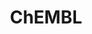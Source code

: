 ---
layout: default
bigquery: https://console.cloud.google.com/bigquery?p=patents-public-data&d=ebi_chembl&page=dataset
citation: '"The ChEMBL database in 2017." Anna Gaulton, Anne Hersey, Michał Nowotka,
  A Patrícia Bento, Jon Chambers, David Mendez, Prudence Mutowo, Francis Atkinson,
  Louisa J Bellis, Elena Cibrián-Uhalte, Mark Davies, Nathan Dedman, Anneli Karlsson,
  María Paula Magariños, John P Overington, George Papadatos, Ines Smit, Andrew R
  Leach Nucleic acids Research (2017) 45 (Database Issue), D945-D954'
contributors: European Bioinformatics Institute
cost: None
description: ChEMBL Data is a manually curated database of small molecules used in
  drug discovery, including information about existing patented drugs.
documentation: 'schema: https://www.ebi.ac.uk/chembl/db_schema


  '
last_edit: 04/08/2022, 10:59:59
location: https://console.cloud.google.com/marketplace/product/google_patents_public_datasets/chembl
maintained_by: EMBL-EBI, an outstation of European Molecular Biology Laboratory
related_publications: '

  ChEMBL: towards direct deposition of bioassay data.


  Mendez D, Gaulton A, Bento AP, Chambers J, De Veij M, Félix E, Magariños MP, Mosquera
  JF, Mutowo P, Nowotka M, Gordillo-Marañón M, Hunter F, Junco L, Mugumbate G, Rodriguez-Lopez
  M, Atkinson F, Bosc N, Radoux CJ, Segura-Cabrera A, Hersey A, Leach AR.


  — Nucleic Acids Res. 2019; 47(D1):D930-D940. doi: 10.1093/nar/gky1075

  '
schema_fields:
- level2_description
- published_value
- data_validity_comment
- entity_type
- oc_id
- molsyn_id
- met_conversion
- standard_relation
- psa
- parent_id
- level3
- ref_id
- isoform
- hrac_code
- assay_desc
- topical
- selectivity_comment
- organism
- stem_class
- assay_strain
- company
- relation
- issue
- ref_url
- previous_company
- normal_range_min
- hba
- standard_text_value
- go_id
- prod_pat_id
- tissue_id
- pathway_id
- idx
- mecref_id
- parent_type
- cell_description
- log_id
- patent_no
- patent_expire_date
- biocomp_id
- ass_cls_map_id
- comp_class_id
- domain_name
- formulation_id
- active_ingredient
- src_description
- mc_tax_id
- as_id
- uo_units
- parameter_type
- authors
- curated_by
- disease_efficacy
- smarts
- relationship
- inorganic_flag
- standard_inchi
- text_value
- rgid
- drug_product_flag
- cell_source_tissue
- hrac_class_id
- pref_name
- pchembl_value
- action_type
- usan_stem
- bao_format
- journal
- caloha_id
- last_active
- irac_code
- standard_flag
- parent_go_id
- assay_test_type
- standard_units
- end_position
- usan_substem
- qudt_units
- binding_site_comment
- tbl
- syn_type
- toid
- full_mwt
- cell_source_tax_id
- cx_logp
- level1
- compd_id
- parenteral
- site_id
- withdrawn_country
- class_level
- mc_target_accession
- acd_most_apka
- subgroup
- component_id
- hbd
- ro3_pass
- creation_date
- publication_number
- published_units
- research_stem
- cellosaurus_id
- tax_id
- src_assay_id
- job_id
- assay_cell_type
- assay_category
- efo_id
- natural_product
- type
- comp_go_id
- nda_type
- stem
- stat
- entity_id
- target_mapping
- pathway_key
- l7
- target_desc
- first_approval
- aspect
- metref_id
- published_relation
- indication_class
- upper_value
- curation_comment
- warning_type
- level4_description
- uberon_id
- heavy_atoms
- sitecomp_id
- assay_id
- ddd_units
- src_compound_id
- annotation
- doi
- assay_subcellular_fraction
- record_id
- set_name
- activity_id
- delist_flag
- homologue
- title
- units
- cl_lincs_id
- irac_class_id
- molecule_type
- structure_type
- qed_weighted
- l1
- canonical_smiles
- major_class
- level4
- value
- source_domain_id
- priority
- acd_most_bpka
- doc_id
- targcomp_id
- assay_organism
- potential_duplicate
- confidence_score
- l4
- withdrawn_class
- relationship_type
- synonyms
- enzyme_name
- max_phase_for_ind
- pubmed_id
- related_tid
- cell_source_organism
- mol_hrac_id
- dosed_ingredient
- max_phase
- sei
- cell_ontology_id
- accession
- aidx
- mc_target_type
- assay_source
- enzyme_tid
- assay_type
- standard_inchi_key
- efo_term
- polymer_flag
- cpd_str_alert_id
- label
- drugind_id
- targrel_id
- ingredient
- src_short_name
- db_version
- submission_date
- oral
- ad_type
- num_ro5_violations
- molfile
- acd_logp
- l8
- updated_by
- short_name
- who_name
- aromatic_rings
- patent_id
- met_comment
- prodrug
- cidx
- sequence
- mesh_id
- site_residues
- description
- variant_id
- cell_name
- bei
- mol_irac_id
- name
- standard_type
- hbd_lipinski
- class_type
- alert_id
- downgraded
- species_group_flag
- domain_description
- black_box_warning
- start_position
- assay_tax_id
- result_flag
- cx_most_apka
- ridx
- confidence
- assay_tissue
- country
- level5
- warning_id
- alert_set_id
- compsyn_id
- approval_date
- compound_key
- protclasssyn_id
- predbind_id
- full_molformula
- first_in_class
- chirality
- component_type
- atc_code
- drug_substance_flag
- molregno
- cell_id
- alert_name
- alogp
- standard_upper_value
- mc_target_name
- mw_monoisotopic
- domain_id
- parameter_value
- standard_value
- trade_name
- lle
- db_source
- ddd_id
- innovator_company
- warnref_id
- doc_type
- year
- parent_molregno
- bao_id
- acd_logd
- usan_stem_id
- mol_atc_id
- molecular_mechanism
- level2
- direct_interaction
- active_molregno
- bao_endpoint
- domain_type
- withdrawn_reason
- protein_class_synonym
- tid_fixed
- mec_id
- chebi_par_id
- volume
- applicant_full_name
- abstract
- helm_notation
- warning_class
- l2
- protein_class_desc
- sequence_md5sum
- definition
- smid
- ref_type
- co_stem_id
- patent_use_code
- cx_logd
- assay_param_id
- dosage_form
- route
- l6
- le
- substrate_record_id
- target_type
- availability_type
- assay_class_id
- ap_id
- mesh_heading
- l5
- num_lipinski_ro5_violations
- status
- published_type
- std_act_id
- usan_year
- cx_most_bpka
- l3
- site_name
- clo_id
- res_stem_id
- warning_description
- mutation
- strength
- source
- usan_stem_definition
- actsm_id
- withdrawn_year
- tid
- mechanism_of_action
- path
- mc_organism
- compound_name
- metabolite_record_id
- chembl_id
- mw_freebase
- relationship_desc
- bto_id
- level1_description
- met_id
- comments
- normal_range_max
- updated_on
- component_synonym
- hba_lipinski
- protein_class_id
- warning_country
- product_id
- last_page
- indref_id
- drug_record_id
- prediction_method
- mechanism_comment
- frac_code
- src_id
- molecular_species
- therapeutic_flag
- activity_count
- mol_frac_id
- who_extra
- activity_comment
- ddd_admr
- version
- orig_description
- level3_description
- num_alerts
- warning_year
- withdrawn_flag
- ddd_comment
- first_page
- ddd_value
- rtb
- frac_class_id
shortname: chembl
tags:
- biotechnology
- health
- chemical
- bioinformatics
- medical
terms_of_use: CC BY-SA 3.0
title: ChEMBL
uuid: e232a192-965c-4ec9-904c-155b6dfe56c5
---